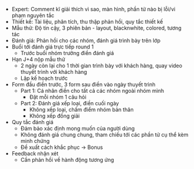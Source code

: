 - Expert: Comment kĩ giải thích vì sao, màn hình, phần tử nào bị lỗi/vi phạm nguyên tắc
- Thiết kế: Tài liệu, phân tích, thu thập phản hồi, quy tắc thiết kế
- Mẫu thử: Độ tin cậy, 3 phiên bản - layout, blacknwhite, colored, tương tác
- Đánh giá: Phản hồi cho các nhóm, đánh giá trình bày trên lớp
- Buổi tới đánh giá trực tiếp round 1
	- Trước buổi nhóm trưởng điền đánh giá
- Hạn J+4 nộp mẫu thử
	- 2 ngày còn lại cho 1 thời gian trình bày với khách hàng, quay video thuyết trình với khách hàng
	- Lập kế hoạch trước
- Form đầu điền trước, 3 form sau điền vào ngày thuyết trình
	- Part 1: Cá nhân điền cho tất cả các nhóm ngoài nhóm mình
		- Đặt mỗi nhóm 1 câu hỏi
	- Part 2: Đánh giá xếp loại, điền cuối ngày
		- Không xếp loại, chấm điểm nhóm bản thân
		- Không xếp đồng giải
- Quy tắc đánh giá
	- Đảm bảo xác định mong muốn của người dùng
	- Không đánh giá chung chung, tham chiếu tới các phần tử cụ thể kèm minh chứng
	- Đề xuất cách khắc phục -> Bonus
- Feedback nhận xét
	- Cần phản hồi về hành động tương ứng